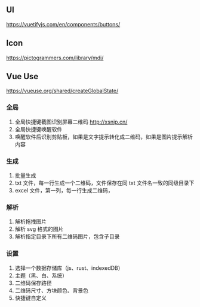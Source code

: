 ## UI
https://vuetifyjs.com/en/components/buttons/

## Icon
https://pictogrammers.com/library/mdi/

## Vue Use
https://vueuse.org/shared/createGlobalState/

### 全局
1. 全局快捷键截图识别屏幕二维码 http://xsnip.cn/
2. 全局快捷键唤醒软件
3. 唤醒软件后识别剪贴板，如果是文字提示转化成二维码，如果是图片提示解析内容

### 生成
1. 批量生成
2. txt 文件，每一行生成一个二维码，文件保存在同 txt 文件名一致的同级目录下
3. excel 文件，第一列，每一行生成二维码，

### 解析
1. 解析拖拽图片
2. 解析 svg 格式的图片
3. 解析指定目录下所有二维码图片，包含子目录

### 设置
1. 选择一个数据存储库（js、rust、indexedDB）
2. 主题（黑、白、系统）
3. 二维码保存路径
4. 二维码尺寸、方块颜色、背景色
5. 快捷键自定义
